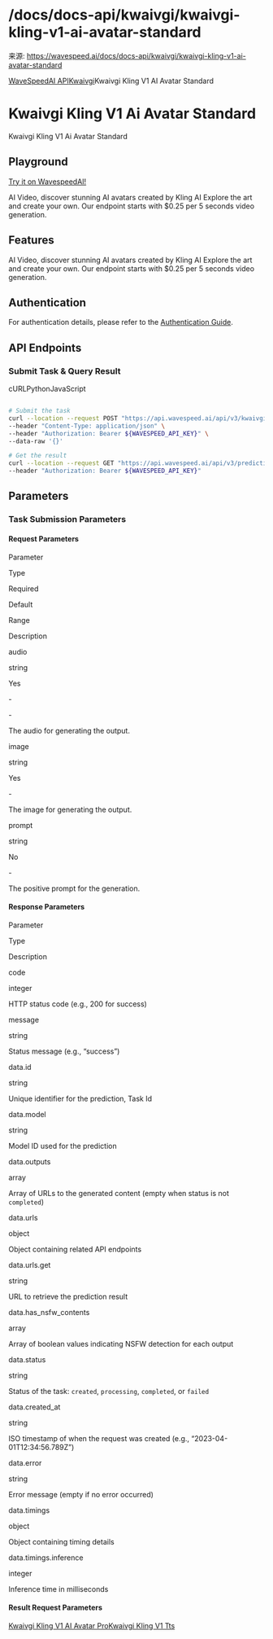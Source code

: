 # /docs/docs-api/kwaivgi/kwaivgi-kling-v1-ai-avatar-standard

来源: https://wavespeed.ai/docs/docs-api/kwaivgi/kwaivgi-kling-v1-ai-avatar-standard

[WaveSpeedAI API](/docs/docs-api/webhooks "WaveSpeedAI API")[Kwaivgi](/docs/docs-api/kwaivgi/kwaivgi-kling-effects "Kwaivgi")Kwaivgi Kling V1 AI Avatar Standard

# Kwaivgi Kling V1 Ai Avatar Standard

Kwaivgi Kling V1 Ai Avatar Standard

## Playground[](#playground)

[Try it on WavespeedAI!](https://wavespeed.ai/models/kwaivgi/kling-v1-ai-avatar-standard)

AI Video, discover stunning AI avatars created by Kling AI Explore the art and create your own. Our endpoint starts with $0.25 per 5 seconds video generation.

## Features[](#features)

AI Video, discover stunning AI avatars created by Kling AI Explore the art and create your own. Our endpoint starts with $0.25 per 5 seconds video generation.

## Authentication[](#authentication)

For authentication details, please refer to the [Authentication Guide](/docs/docs-authentication).

## API Endpoints[](#api-endpoints)

### Submit Task & Query Result[](#submit-task--query-result)

cURLPythonJavaScript

```bash

# Submit the task
curl --location --request POST "https://api.wavespeed.ai/api/v3/kwaivgi/kling-v1-ai-avatar-standard" \
--header "Content-Type: application/json" \
--header "Authorization: Bearer ${WAVESPEED_API_KEY}" \
--data-raw '{}'

# Get the result
curl --location --request GET "https://api.wavespeed.ai/api/v3/predictions/${requestId}/result" \
--header "Authorization: Bearer ${WAVESPEED_API_KEY}"
```

## Parameters[](#parameters)

### Task Submission Parameters[](#task-submission-parameters)

#### Request Parameters[](#request-parameters)

Parameter

Type

Required

Default

Range

Description

audio

string

Yes

\-

\-

The audio for generating the output.

image

string

Yes

\-

The image for generating the output.

prompt

string

No

\-

The positive prompt for the generation.

#### Response Parameters[](#response-parameters)

Parameter

Type

Description

code

integer

HTTP status code (e.g., 200 for success)

message

string

Status message (e.g., “success”)

data.id

string

Unique identifier for the prediction, Task Id

data.model

string

Model ID used for the prediction

data.outputs

array

Array of URLs to the generated content (empty when status is not `completed`)

data.urls

object

Object containing related API endpoints

data.urls.get

string

URL to retrieve the prediction result

data.has\_nsfw\_contents

array

Array of boolean values indicating NSFW detection for each output

data.status

string

Status of the task: `created`, `processing`, `completed`, or `failed`

data.created\_at

string

ISO timestamp of when the request was created (e.g., “2023-04-01T12:34:56.789Z”)

data.error

string

Error message (empty if no error occurred)

data.timings

object

Object containing timing details

data.timings.inference

integer

Inference time in milliseconds

#### Result Request Parameters[](#result-request-parameters)

[Kwaivgi Kling V1 AI Avatar Pro](/docs/docs-api/kwaivgi/kwaivgi-kling-v1-ai-avatar-pro "Kwaivgi Kling V1 AI Avatar Pro")[Kwaivgi Kling V1 Tts](/docs/docs-api/kwaivgi/kwaivgi-kling-v1-tts "Kwaivgi Kling V1 Tts")